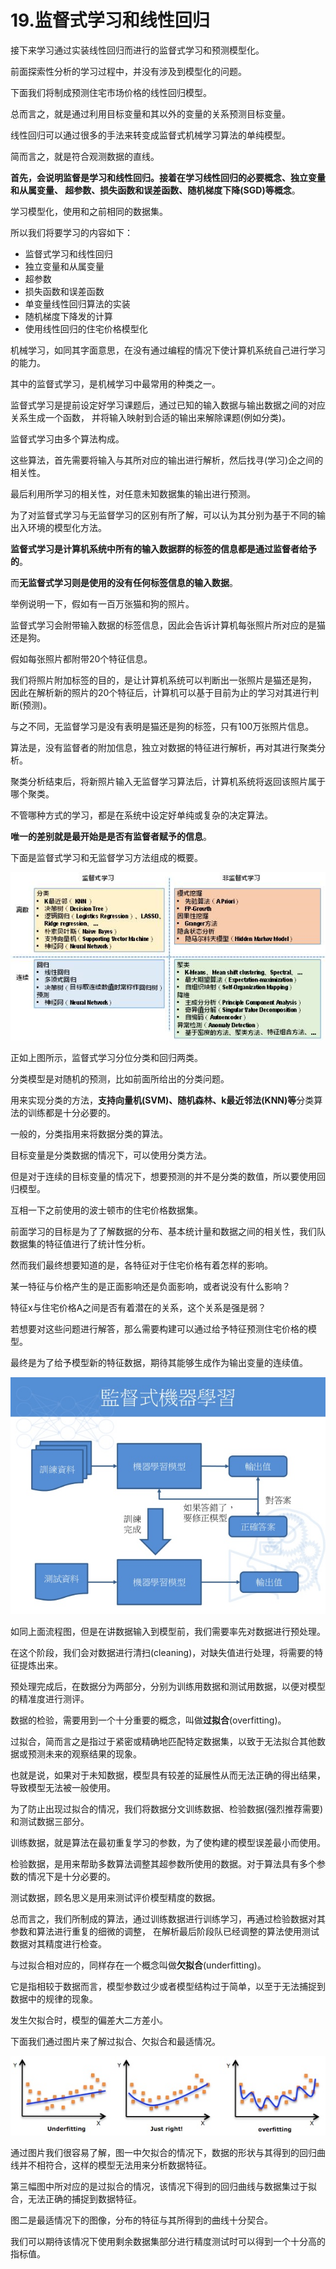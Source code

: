 



# 19.监督式学习和线性回归

接下来学习通过实装线性回归而进行的监督式学习和预测模型化。

前面探索性分析的学习过程中，并没有涉及到模型化的问题。

下面我们将制成预测住宅市场价格的线性回归模型。

总而言之，就是通过利用目标变量和其以外的变量的关系预测目标变量。

线性回归可以通过很多的手法来转变成监督式机械学习算法的单纯模型。

简而言之，就是符合观测数据的直线。

**首先，会说明监督是学习和线性回归。接着在学习线性回归的必要概念、独立变量和从属变量、
超参数、损失函数和误差函数、随机梯度下降(SGD)等概念**。

学习模型化，使用和之前相同的数据集。

所以我们将要学习的内容如下：
* 监督式学习和线性回归
* 独立变量和从属变量
* 超参数
* 损失函数和误差函数
* 单变量线性回归算法的实装
* 随机梯度下降发的计算
* 使用线性回归的住宅价格模型化

机械学习，如同其字面意思，在没有通过编程的情况下使计算机系统自己进行学习的能力。

其中的监督式学习，是机械学习中最常用的种类之一。

监督式学习是提前设定好学习课题后，通过已知的输入数据与输出数据之间的对应关系生成一个函数，
并将输入映射到合适的输出来解除课题(例如分类)。

监督式学习由多个算法构成。

这些算法，首先需要将输入与其所对应的输出进行解析，然后找寻(学习)企之间的相关性。

最后利用所学习的相关性，对任意未知数据集的输出进行预测。

为了对监督式学习与无监督学习的区别有所了解，可以认为其分别为基于不同的输出入环境的模型化方法。

**监督式学习是计算机系统中所有的输入数据群的标签的信息都是通过监督者给予的**。

而**无监督式学习则是使用的没有任何标签信息的输入数据**。

举例说明一下，假如有一百万张猫和狗的照片。

监督式学习会附带输入数据的标签信息，因此会告诉计算机每张照片所对应的是猫还是狗。

假如每张照片都附带20个特征信息。

我们将照片附加标签的目的，是让计算机系统可以判断出一张照片是猫还是狗，
因此在解析新的照片的20个特征后，计算机可以基于目前为止的学习对其进行判断(预测)。

与之不同，无监督学习是没有表明是猫还是狗的标签，只有100万张照片信息。

算法是，没有监督者的附加信息，独立对数据的特征进行解析，再对其进行聚类分析。

聚类分析结束后，将新照片输入无监督学习算法后，计算机系统将返回该照片属于哪个聚类。

不管哪种方式的学习，都是在系统中设定好单纯或复杂的决定算法。

**唯一的差别就是最开始是是否有监督者赋予的信息**。

下面是监督式学习和无监督学习方法组成的概要。

![](https://github.com/Ghj1314xxx/Numpy/blob/master/Images/learning.png)

正如上图所示，监督式学习分位分类和回归两类。

分类模型是对随机的预测，比如前面所给出的分类问题。

用来实现分类的方法，**支持向量机(SVM)、随机森林、k最近邻法(KNN)等**分类算法的训练都是十分必要的。

一般的，分类指用来将数据分类的算法。

目标变量是分类数据的情况下，可以使用分类方法。

但是对于连续的目标变量的情况下，想要预测的并不是分类的数值，所以要使用回归模型。

互相一下之前使用的波士顿市的住宅价格数据集。

前面学习的目标是为了了解数据的分布、基本统计量和数据之间的相关性，我们队数据集的特征值进行了统计性分析。

然而我们最终想要知道的是，各特征对于住宅价格有着怎样的影响。

某一特征与价格产生的是正面影响还是负面影响，或者说没有什么影响？

特征x与住宅价格A之间是否有着潜在的关系，这个关系是强是弱？

若想要对这些问题进行解答，那么需要构建可以通过给予特征预测住宅价格的模型。

最终是为了给予模型新的特征数据，期待其能够生成作为输出变量的连续值。

![](https://github.com/Ghj1314xxx/Numpy/blob/master/Images/workflow1.jpg)

如同上面流程图，但是在讲数据输入到模型前，我们需要率先对数据进行预处理。

在这个阶段，我们会对数据进行清扫(cleaning)，对缺失值进行处理，将需要的特征提炼出来。

预处理完成后，在数据分为两部分，分别为训练用数据和测试用数据，以便对模型的精准度进行测评。

数据的检验，需要用到一个十分重要的概念，叫做**过拟合**(overfitting)。

过拟合，简而言之是指过于紧密或精确地匹配特定数据集，以致于无法拟合其他数据或预测未来的观察结果的现象。

也就是说，如果对于未知数据，模型具有较差的延展性从而无法正确的得出结果，导致模型无法被一般使用。

为了防止出现过拟合的情况，我们将数据分文训练数据、检验数据(强烈推荐需要)和测试数据三部分。

训练数据，就是算法在最初重复学习的参数，为了使构建的模型误差最小而使用。

检验数据，是用来帮助多数算法调整其超参数所使用的数据。对于算法具有多个参数的情况下是十分必要的。

测试数据，顾名思义是用来测试评价模型精度的数据。

总而言之，我们所制成的算法，通过训练数据进行训练学习，再通过检验数据对其参数和算法进行重复的细微的调整，
在解析最后阶段队已经调整的算法使用测试数据对其精度进行检查。

与过拟合相对应的，同样存在一个概念叫做**欠拟合**(underfitting)。

它是指相较于数据而言，模型参数过少或者模型结构过于简单，以至于无法捕捉到数据中的规律的现象。

发生欠拟合时，模型的偏差大二方差小。

下面我们通过图片来了解过拟合、欠拟合和最适情况。

![](https://github.com/Ghj1314xxx/Numpy/blob/master/Images/overfitting.jpeg)

通过图片我们很容易了解，图一中欠拟合的情况下，数据的形状与其得到的回归曲线并不相符合，这样的模型无法用来分析数据特征。

第三幅图中所对应的是过拟合的情况，该情况下得到的回归曲线与数据集过于拟合，无法正确的捕捉到数据特征。

图二是最适情况下的图像，分布的特征与其所得到的曲线十分契合。

我们可以期待该情况下使用剩余数据集部分进行精度测试时可以得到一个十分高的指标值。




